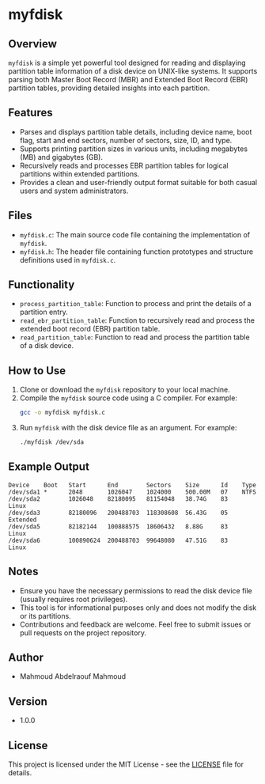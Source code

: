 # myfdisk

## Overview
`myfdisk` is a simple yet powerful tool designed for reading and displaying partition table information of a disk device on UNIX-like systems. It supports parsing both Master Boot Record (MBR) and Extended Boot Record (EBR) partition tables, providing detailed insights into each partition.

## Features
- Parses and displays partition table details, including device name, boot flag, start and end sectors, number of sectors, size, ID, and type.
- Supports printing partition sizes in various units, including megabytes (MB) and gigabytes (GB).
- Recursively reads and processes EBR partition tables for logical partitions within extended partitions.
- Provides a clean and user-friendly output format suitable for both casual users and system administrators.

## Files
- `myfdisk.c`: The main source code file containing the implementation of `myfdisk`.
- `myfdisk.h`: The header file containing function prototypes and structure definitions used in `myfdisk.c`.

## Functionality
- `process_partition_table`: Function to process and print the details of a partition entry.
- `read_ebr_partition_table`: Function to recursively read and process the extended boot record (EBR) partition table.
- `read_partition_table`: Function to read and process the partition table of a disk device.

## How to Use
1. Clone or download the `myfdisk` repository to your local machine.
2. Compile the `myfdisk` source code using a C compiler. For example:
    ```bash
    gcc -o myfdisk myfdisk.c
    ```
3. Run `myfdisk` with the disk device file as an argument. For example:
    ```bash
    ./myfdisk /dev/sda
    ```

## Example Output
```
Device    Boot   Start      End        Sectors    Size      Id    Type
/dev/sda1 *      2048       1026047    1024000    500.00M   07    NTFS
/dev/sda2        1026048    82180095   81154048   38.74G    83    Linux
/dev/sda3        82180096   200488703  118308608  56.43G    05    Extended
/dev/sda5        82182144   100888575  18606432   8.88G     83    Linux
/dev/sda6        100890624  200488703  99648080   47.51G    83    Linux
```

## Notes
- Ensure you have the necessary permissions to read the disk device file (usually requires root privileges).
- This tool is for informational purposes only and does not modify the disk or its partitions.
- Contributions and feedback are welcome. Feel free to submit issues or pull requests on the project repository.

## Author
- Mahmoud Abdelraouf Mahmoud

## Version
- 1.0.0

## License
This project is licensed under the MIT License - see the [LICENSE](../../LICENSE) file for details.

